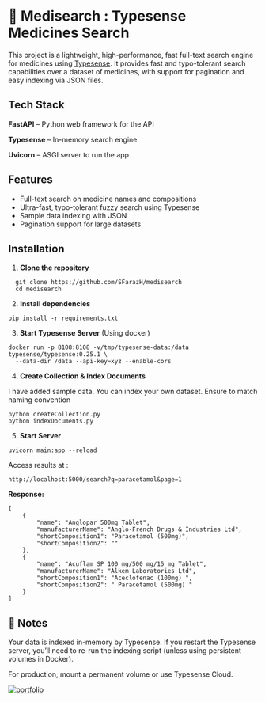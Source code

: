 # 💊 Medisearch : Typesense Medicines Search

This project is a lightweight, high-performance, fast full-text search engine for medicines using [Typesense](https://typesense.org/). It provides fast and typo-tolerant search capabilities over a dataset of medicines, with support for pagination and easy indexing via JSON files.

## Tech Stack

**FastAPI** – Python web framework for the API

**Typesense** – In-memory search engine

**Uvicorn** – ASGI server to run the app

## Features

- Full-text search on medicine names and compositions
- Ultra-fast, typo-tolerant fuzzy search using Typesense
- Sample data indexing with JSON
- Pagination support for large datasets

## Installation

1. **Clone the repository**

```
  git clone https://github.com/SFarazH/medisearch
  cd medisearch
```

2. **Install dependencies**

```
pip install -r requirements.txt
```

3. **Start Typesense Server**
   (Using docker)

```
docker run -p 8108:8108 -v/tmp/typesense-data:/data typesense/typesense:0.25.1 \
  --data-dir /data --api-key=xyz --enable-cors
```

4. **Create Collection & Index Documents**

I have added sample data. You can index your own dataset. Ensure to match naming convention

```
python createCollection.py
python indexDocuments.py
```

5. **Start Server**

```
uvicorn main:app --reload
```

Access results at :

```
http://localhost:5000/search?q=paracetamol&page=1
```

**Response:**

```
[
    {
        "name": "Anglopar 500mg Tablet",
        "manufacturerName": "Anglo-French Drugs & Industries Ltd",
        "shortComposition1": "Paracetamol (500mg)",
        "shortComposition2": ""
    },
    {
        "name": "Acuflam SP 100 mg/500 mg/15 mg Tablet",
        "manufacturerName": "Alkem Laboratories Ltd",
        "shortComposition1": "Aceclofenac (100mg) ",
        "shortComposition2": " Paracetamol (500mg) "
    }
]
```

## 📎 Notes

Your data is indexed in-memory by Typesense. If you restart the Typesense server, you’ll need to re-run the indexing script (unless using persistent volumes in Docker).

For production, mount a permanent volume or use Typesense Cloud.

[![portfolio](https://img.shields.io/badge/my_portfolio-000?style=for-the-badge&logo=ko-fi&logoColor=white)](https://faraz-three.vercel.app)
